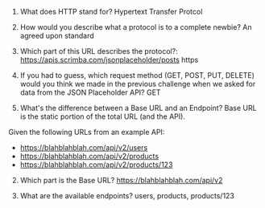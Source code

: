 1. What does HTTP stand for?
Hypertext Transfer Protcol

2. How would you describe what a protocol is to a complete newbie?
An agreed upon standard

3. Which part of this URL describes the protocol?: 
https://apis.scrimba.com/jsonplaceholder/posts
https

4. If you had to guess, which request method (GET, POST, PUT, DELETE) would you
think we made in the previous challenge when we asked for data from the 
JSON Placeholder API?
GET

1. What's the difference between a Base URL and an Endpoint?
Base URL is the static portion of the total URL (and the API).

Given the following URLs from an example API:
* https://blahblahblah.com/api/v2/users
* https://blahblahblah.com/api/v2/products
* https://blahblahblah.com/api/v2/products/123

2. Which part is the Base URL?
https://blahblahblah.com/api/v2

3. What are the available endpoints?
users, products, products/123